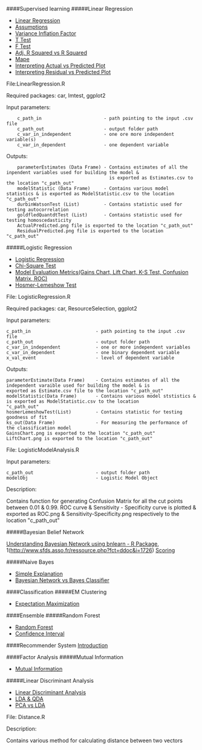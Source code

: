 ####Supervised learning
#####Linear Regression

* [Linear Regression](http://stattrek.com/regression/linear-regression.aspx)
* [Assumptions](http://www.statisticssolutions.com/assumptions-of-linear-regression/)
* [Variance Inflation Factor](https://onlinecourses.science.psu.edu/stat501/node/347)
* [T Test](http://stattrek.com/regression/slope-test.aspx?Tutorial=AP)
* [F Test](http://blog.minitab.com/blog/adventures-in-statistics/what-is-the-f-test-of-overall-significance-in-regression-analysis)
* [Adj. R Squared vs R Squared](http://stats.stackexchange.com/questions/52517/why-is-adjusted-r-squared-less-than-r-squared-if-adjusted-r-squared-predicts-the)
* [Mape](http://www.forecastpro.com/Trends/forecasting101August2011.html)
* [Interpreting Actual vs Predicted Plot](http://stats.stackexchange.com/questions/104622/what-does-an-actual-vs-fitted-graph-tell-us)
* [Interpreting Residual vs Predicted Plot](http://stats.stackexchange.com/questions/76226/interpreting-the-residuals-vs-fitted-values-plot-for-verifying-the-assumptions) 

File:LinearRegression.R

Required packages: car, lmtest, ggplot2

Input parameters: 

        c_path_in                       - path pointing to the input .csv file
        c_path_out                      - output folder path
        c_var_in_independent            - one ore more independent variable(s)
        c_var_in_dependent              - one dependent variable
                  
Outputs: 
          
        parameterEstimates (Data Frame) - Contains estimates of all the inpendent variables used for building the model &
                                          is exported as Estimates.csv to the location "c_path_out"
        modelStatistic (Data Frame)     - Contains various model statistics & is exported as ModelStatistic.csv to the location                                                 "c_path_out"
        durbinWatsonTest (List)         - Contains statistic used for testing autocorrelation
        goldfledQuantdtTest (List)      - Contains statistic used for testing homoscedasticity
        ActualPredicted.png file is exported to the location "c_path_out"
        ResidualPredicted.png file is exported to the location "c_path_out"

#####Logistic Regression

* [Logistic Regression](http://vassarstats.net/logreg1.html)
* [Chi-Square Test](http://stattrek.com/chi-square-test/independence.aspx?Tutorial=AP)
* [Model Evaluation Metrics(Gains Chart, Lift Chart, K-S Test, Confusion Matrix, ROC)](http://www.analyticsvidhya.com/blog/2016/02/7-important-model-evaluation-error-metrics/)
* [Hosmer-Lemeshow Test](http://thestatsgeek.com/2014/02/16/the-hosmer-lemeshow-goodness-of-fit-test-for-logistic-regression/)

File: LogisticRegression.R

Required packages: car, ResourceSelection, ggplot2

Input parameters: 

	c_path_in                        - path pointing to the input .csv file
	c_path_out                       - output folder path
	c_var_in_independent             - one or more independent variables
	c_var_in_dependent               - one binary dependent variable
	x_val_event                      - level of dependent variable
		
Outputs: 

	parameterEstimate(Data Frame)    - Contains estimates of all the independent varaible used for building the model & is 							   exported as Estimate.csv file to the location "c_path_out"
	modelStatistic(Data Frame)       - Contains various model ststistics & is exported as ModelStatistic.csv to the location 						   "c_path_out"
	hosmerLemeshowTest(List)         - Contains statistic for testing goodness of fit
	ks_out(Data Frame)               - For measuring the performance of the classification model
	GainsChart.png is exported to the location "c_path_out"
	LiftChart.png is exported to the location "c_path_out"
	
File: LogisticModelAnalysis.R

Input parameters: 

	c_path_out                       - output folder path
	modelObj                         - Logistic Model Object
	
Description: 

Contains function for generating Confusion Matrix for all the cut points between 0.01 & 0.99.
ROC curve & Sensitivity - Specificity curve is plotted & exported as ROC.png & Sensitivity-Specificity.png respectively to the location "c_path_out"

#####Bayesian Belief Network

[Understanding Bayesian Network using bnlearn - R Package](http://www.bnlearn.com/), 1(http://www.sfds.asso.fr/ressource.php?fct=ddoc&i=1726)
[Scoring](http://jmlr.org/papers/volume7/decampos06a/decampos06a.pdf)

#####Naive Bayes

* [Simple Explanation](http://stackoverflow.com/questions/10059594/a-simple-explanation-of-naive-bayes-classification)
* [Bayesian Network vs Bayes Classifier](http://stackoverflow.com/questions/12298150/bayesian-network-vs-bayes-classifier)

####Classification
#####EM Clustering

* [Expectation Maximization](http://docs.rapidminer.com/studio/operators/modeling/segmentation/expectation_maximization_clustering.html)

####Ensemble
#####Random Forest

* [Random Forest](https://www.stat.berkeley.edu/~breiman/RandomForests/cc_home.htm)
* [Confidence Interval](http://www.r-bloggers.com/confidence-intervals-for-random-forests/)

####Recommender System
[Introduction](http://vikas.sindhwani.org/recommender.pdf)

####Factor Analysis
#####Mutual Information

* [Mutual Information](http://www.csee.wvu.edu/~timm/cs591o/old/Lecture3.html)

#####Linear Discriminant Analysis

* [Linear Discriminant Analysis](http://rstudio-pubs-static.s3.amazonaws.com/35817_2552e05f1d4e4db8ba87b334101a43da.html)
* [LDA & QDA](https://rpubs.com/ryankelly/LDA-QDA)
* [PCA vs LDA](https://tgmstat.wordpress.com/2014/01/15/computing-and-visualizing-lda-in-r/)

File: Distance.R

Description: 

Contains various method for calculating distance between two vectors
